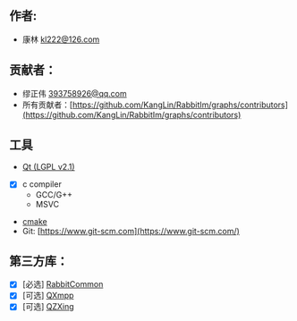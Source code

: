 ## 作者:

- 康林 <kl222@126.com>

## 贡献者：

- 缪正伟 <393758926@qq.com>
- 所有贡献者：[https://github.com/KangLin/RabbitIm/graphs/contributors](https://github.com/KangLin/RabbitIm/graphs/contributors)

## 工具

- [Qt (LGPL v2.1)](http://qt.io/)
- [x] c compiler
  + GCC/G++
  + MSVC
- [cmake](https://cmake.org/)
- Git: [https://www.git-scm.com](https://www.git-scm.com/)

## 第三方库：

- [x] [必选] [RabbitCommon](https://github.com/KangLin/RabbitCommon)
- [x] [可选] [QXmpp](https://github.com/qxmpp-project/qxmpp)
- [x] [可选] [QZXing](https://github.com/ftylitak/qzxing)
